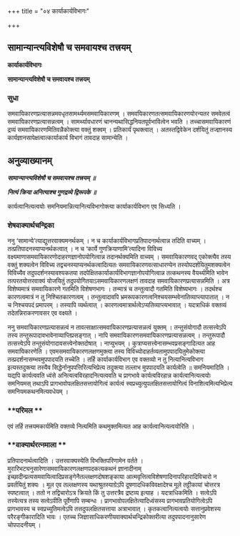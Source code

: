 +++
title = "०४ कार्याकार्यविभागः"

+++


## सामान्यान्त्यविशेषौ च समवायश्च तत्त्रयम्

**कार्याकार्यविभागः**

**सामान्यान्त्यविशेषौ च समवायश्च तत्त्रयम्**

### **सुधा**

समवायिकारणप्रत्यासन्नमवधृतसामर्थ्यमसमवायिकारणम् । समवयिकारणतत्समवायिकारणयोरन्यतर समवेतत्वं समवायिकारणप्रत्यासन्नत्वम् । सामर्थ्यावधारणं चानन्यथासिद्धनियतपूर्वभावित्वेन भवति । तच्चासमवायिकारणं द्रव्यं समवायिकारणमितिवन्नैकोक्त्या वक्तुं शक्वम् । प्रतिकार्यं पृथक्त्वात् । अतस्तद्विवेकेन दर्शयितुं तज्ज्ञानस्य कार्यज्ञानसापेक्षत्वात्कार्याकार्य विभागं तावदाह सामान्येति ।

## **अनुव्याख्यानम्**

***सामान्यान्त्यविशेषौ च समवायश्च तत्त्रयम् ॥***

***नित्यं क्रिया अनित्याश्च गुणद्रव्ये द्विरूपके ॥***

कार्यत्वानित्यत्वयोः समनियमान्नित्यानित्यविभागोक्त्या कार्याकार्यविभाग एव सिध्यति ।

### **शेषवाक्यार्थचन्द्रिका**

ननु ‘सामान्ये’त्याद्युत्तरवाक्यमनर्थकम् । न च कार्याकार्यविभागप्रतिपादनार्थत्वान्न तदिति वाच्यम् । तत्प्रतिपादनस्याप्यनर्थकत्वात् । न च ‘कार्ये गुणक्रियाणामि’त्यादिना विविच्य वक्ष्यमाणासमवायिकारणोदाहरणज्ञानोपयोगित्वान्न तदानर्थक्यमिति वाच्यम् । समवायिकारणवद् एकोक्त्यैव तस्य वक्तुं शक्यत्वेन विविच्य तद्वचनस्याप्यनर्थकत्वादित्यतः समवायिकारणवत्साधारण्येन तस्योपदर्शयितुमशक्यत्वेन विविच्यैव तदुपदर्शनस्यावश्यकतया तदपेक्षितकार्याकार्यविभागज्ञानोपयोगित्वान्न तत्कथनस्य वैयर्थ्यमिति भावेन तत्परतयोत्तरवाक्यं योजयितुं तदुपयोगितयाऽसमवायिकारणलक्षणं तावदाह समवायिकारणप्रत्यासन्नमिति । अत्र विशेष्यमात्रं समवायिकारणे गतमिति विशेषणभागः । तन्मात्रं च तन्तुत्वादौ गतमिति विशेष्यभागः । तदर्थश्च कारणत्वमात्रं न तु निश्चितकारणत्वम् । तन्तुत्वादावपि भ्रमरूपकारणत्वनिश्चयसम्भवेनातिव्याप्त्यापातात् । न च निश्चयपदं प्रमापरम् । तस्यापि व्यर्थत्वात् । कारणत्वमात्रार्थत्वेऽप्यतिव्याप्त्यभावात् । यदत्राधिकं वक्तव्यं तदेतन्निराकरणावसर एव वक्ष्यते ।

ननु समवायिकारणप्रत्यासन्नत्वं न तावत्साक्षात्समवायिकारणप्रत्यासन्नत्वं युक्तम् । तन्तुसंयोगादौ तत्सत्त्वेऽपि तस्य तन्तुरूपादावभावेनाव्याप्तिप्रसङ्गात् । नापि समवायिकारणसमवायिकारणप्रत्यासन्नत्वम् । तन्तुरूपादौ तत्सत्त्वेऽपि तन्तुसंयोगादावसत्त्वेनोक्तदोषात् । नाप्युभयम् । कुत्राप्यसत्त्वेनासम्भवप्रसङ्गादित्यत आह समवायिकारणेति । एवमसमवायिकारणलक्षणमुक्त्वा तस्य विविच्योदाहर्तव्यतामुपपादयितुमेकोक्त्या तत्प्रदर्शनासम्भवमुपपादयति तच्चेति । तर्हि कार्याकार्यविभाग एव वक्तव्यो न तु नित्यानित्यविभाग इत्यस्तदुक्त्या तस्यैव सिद्धेर्नानुपपत्तिरित्यभिप्रेत्य तदुक्त्या तल्लाभ मुपपादयति कार्यत्वेति ॥ समनियमादिति । यद्यपि कार्यत्ववति ध्वंसे अनित्यत्वविरहादनित्यत्ववति च प्रागभावे कार्यत्वविरहान्न कार्यत्वानित्यत्वयोः समनियमस् तथाऽपि प्रागभावोपलक्षितसत्तायोगित्वं कार्यत्वं स्वप्रच्युत्युपलक्षितसत्तायोगित्वं विनाशित्वमित्यभिप्रेत्य समनियमकथनमित्यवधेयम् ।

### **परिमल **

एवं तर्हि तत्त्रयमकार्यमिति वक्तव्ये नित्यमिति कथमुक्तमित्यत आह कार्यत्वानित्यत्वयोरिति ।

### **वाक्यार्थरत्नमाला **

प्रतिपादनार्थत्वादिति । उत्तरवाक्यस्येति विभक्तिपरिणामेन वर्तते । मुरारिभट्यनुसारेणासमवायिकारणलक्षणपदकत्यकथनं ज्ञानादीनाम् इच्छादीन्प्रत्यसमवायित्वादिप्रसङ्गेनैतल्लक्षणदोषशङ्काया आत्मवृत्तित्वविशेषणादिनापरिहारादिविचारो न प्रवर्तयितुं शक्यः । मूल एव तल्लक्षणस्य यथाश्रुतस्याग्रेऽपि दूषणादधिकविवक्षादेश्च मूले तट्टीकायां चोत्तरत्र स्पष्टत्वात् । ततो न तद्विचारोऽत्र क्रियते किं तु उत्तरत्रैव द्रष्टव्य इत्याह । यदत्राधिकमिति । सत्वेऽपि तस्येत्यत्र तस्य सत्वेऽपीति पूर्वेणापि सम्बन्धः । प्रागभावोपलक्षितेत्यादिध्वंसस्य प्रागभावप्रतियोगित्वेऽपि प्रागभावस्य च स्वप्रच्युतिमत्वेऽपि तत्तदुपलक्षितसत्ताया अत्राभावात् । कृतकत्वानित्यत्वयोः सत्तानुप्रवेशस्य परैरङ्गीकारादिति भावः । एतच्च जिज्ञासाधिकरणीयवाक्यार्थचन्द्रिकोक्तरीत्या तदुपपादनानुसारेण चोपपादनीयम् ।

